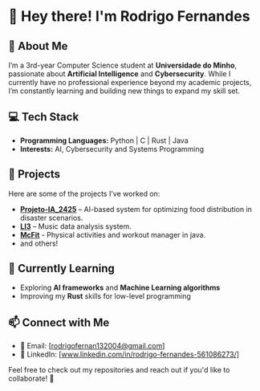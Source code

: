 # 👋 Hey there! I'm Rodrigo Fernandes

## 🧠 About Me
I’m a 3rd-year Computer Science student at **Universidade do Minho**, passionate about **Artificial Intelligence** and **Cybersecurity**. While I currently have no professional experience beyond my academic projects, I’m constantly learning and building new things to expand my skill set.

## 💻 Tech Stack
- **Programming Languages:** Python | C | Rust | Java 
- **Interests:** AI, Cybersecurity and Systems Programming

## 🚀 Projects
Here are some of the projects I've worked on:
- **[Projeto-IA_2425](https://github.com/RodrigoOFernandes/Projeto-IA_2425/)** – AI-based system for optimizing food distribution in disaster scenarios.
- **[LI3](https://github.com/RodrigoOFernandes/LI3)** – Music data analysis system.
- **[McFit](https://github.com/RodrigoOFernandes/McFit)** - Physical activities and workout manager in java.
- and others!

## 📖 Currently Learning
- Exploring **AI frameworks** and **Machine Learning algorithms**
- Improving my **Rust** skills for low-level programming

## 📫 Connect with Me
- 📧 Email: [rodrigofernan132004@gmail.com]
- 💼 LinkedIn: [www.linkedin.com/in/rodrigo-fernandes-561086273/]

Feel free to check out my repositories and reach out if you'd like to collaborate! 🚀
